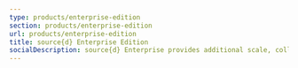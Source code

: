```yaml
---
type: products/enterprise-edition
section: products/enterprise-edition
url: products/enterprise-edition
title: source{d} Enterprise Edition
socialDescription: source{d} Enterprise provides additional scale, collaboration, governance and security features.
---
```

